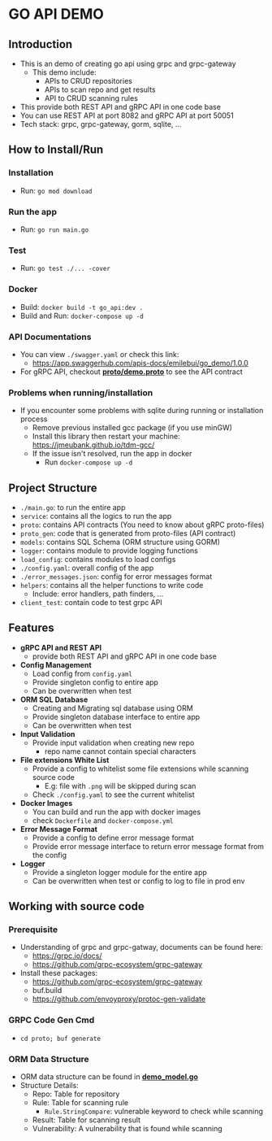 # GO API DEMO

## Introduction

- This is an demo of creating go api using grpc and grpc-gateway
  - This demo include:
    - APIs to CRUD repositories
    - APIs to scan repo and get results
    - API to CRUD scanning rules
- This provide both REST API and gRPC API in one code base
- You can use REST API at port 8082 and gRPC API at port 50051
- Tech stack: grpc, grpc-gateway, gorm, sqlite, ...

## How to Install/Run

### Installation
- Run: `go mod download`

### Run the app
- Run: `go run main.go`

### Test
- Run: `go test ./... -cover`

### Docker
- Build: `docker build -t go_api:dev .`
- Build and Run: `docker-compose up -d`

### API Documentations
- You can view `./swagger.yaml` or check this link:
  - https://app.swaggerhub.com/apis-docs/emilebui/go_demo/1.0.0
- For gRPC API, checkout [**proto/demo.proto**](./proto/demo.proto) to see the API contract

### Problems when running/installation
- If you encounter some problems with sqlite during running or installation process
  - Remove previous installed gcc package (if you use minGW)
  - Install this library then restart your machine: https://jmeubank.github.io/tdm-gcc/
  - If the issue isn't resolved, run the app in docker
    - Run `docker-compose up -d`

## Project Structure

- `./main.go`: to run the entire app
- `service`: contains all the logics to run the app
- `proto`: contains API contracts (You need to know about gRPC proto-files)
- `proto_gen`: code that is generated from proto-files (API contract)
- `models`: contains SQL Schema (ORM structure using GORM)
- `logger`: contains module to provide logging functions
- `load_config`: contains modules to load configs
- `./config.yaml`: overall config of the app
- `./error_messages.json`: config for error messages format
- `helpers`: contains all the helper functions to write code
  - Include: error handlers, path finders, ...
- `client_test`: contain code to test grpc API

## Features
- **gRPC API and REST API**
  - provide both REST API and gRPC API in one code base
- **Config Management**
  - Load config from `config.yaml`
  - Provide singleton config to entire app
  - Can be overwritten when test
- **ORM SQL Database**
  - Creating and Migrating sql database using ORM
  - Provide singleton database interface to entire app
  - Can be overwritten when test
- **Input Validation**
  - Provide input validation when creating new repo
    - repo name cannot contain special characters
- **File extensions White List**
  - Provide a config to whitelist some file extensions while scanning source code
    - E.g: file with `.png` will be skipped during scan
  - Check `./config.yaml` to see the current whitelist
- **Docker Images**
  - You can build and run the app with docker images
  - check `Dockerfile` and `docker-compose.yml`
- **Error Message Format**
  - Provide a config to define error message format
  - Provide error message interface to return error message format from the config
- **Logger**
  - Provide a singleton logger module for the entire app
  - Can be overwritten when test or config to log to file in prod env

## Working with source code

### Prerequisite

- Understanding of grpc and grpc-gatway, documents can be found here:
  - https://grpc.io/docs/
  - https://github.com/grpc-ecosystem/grpc-gateway
- Install these packages:
  - https://github.com/grpc-ecosystem/grpc-gateway
  - buf.build
  - https://github.com/envoyproxy/protoc-gen-validate

### GRPC Code Gen Cmd
- `cd proto; buf generate`

### ORM Data Structure
- ORM data structure can be found in [**demo_model.go**](./models/demo_model.go)
- Structure Details:
  - Repo: Table for repository
  - Rule: Table for scanning rule
    - `Rule.StringCompare`: vulnerable keyword to check while scanning
  - Result: Table for scanning result
  - Vulnerability: A vulnerability that is found while scanning
